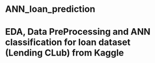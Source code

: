 # ANN_loan_prediction
# EDA, Data PreProcessing and ANN classification for loan dataset (Lending CLub) from Kaggle
